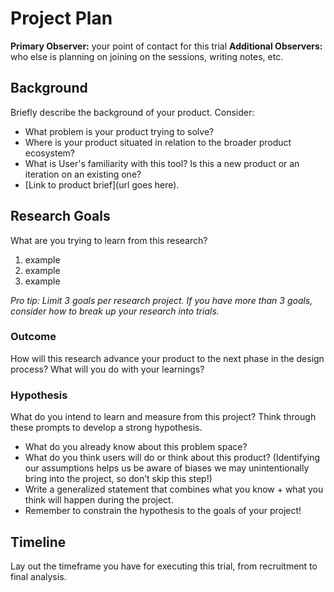 # Project Plan
**Primary Observer:** your point of contact for this trial
**Additional Observers:** who else is planning on joining on the sessions, writing notes, etc.

## Background
Briefly describe the background of your product. Consider:
- What problem is your product trying to solve?
- Where is your product situated in relation to the broader product ecosystem?
- What is User's familiarity with this tool? Is this a new product or an iteration on an existing one?
- [Link to product brief](url goes here).

## Research Goals
What are you trying to learn from this research?
1. example
2. example
3. example

*Pro tip: Limit 3 goals per research project. If you have more than 3 goals, consider how to break up your research into  trials.*

### Outcome
How will this research advance your product to the next phase in the design process? What will you do with your learnings?

### Hypothesis
What do you intend to learn and measure from this project? Think through these prompts to develop a strong hypothesis.
- What do you already know about this problem space?
- What do you think users will do or think about this product? (Identifying our assumptions helps us be aware of biases we may unintentionally bring into the project, so don’t skip this step!)
- Write a generalized statement that combines what you know + what you think will happen during the project.
- Remember to constrain the hypothesis to the goals of your project!

## Timeline
Lay out the timeframe you have for executing this trial, from recruitment to final analysis.